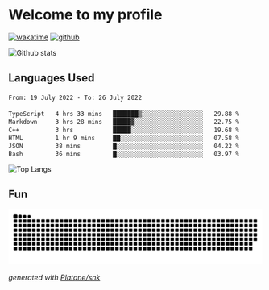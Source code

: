 # Welcome to my profile

[![wakatime](https://wakatime.com/badge/user/82c377cd-a54c-404c-b7df-177b313ca539.svg)](https://wakatime.com/@82c377cd-a54c-404c-b7df-177b313ca539)
[![github](https://img.shields.io/github/followers/xinthose?logo=github&style=plastic)](https://github.com/alanhamlett?tab=followers)

![Github stats](https://github-readme-stats.vercel.app/api?username=xinthose&show_icons=true&theme=radical&count_private=true)

## Languages Used

<!--START_SECTION:waka-->

```text
From: 19 July 2022 - To: 26 July 2022

TypeScript   4 hrs 33 mins   ███████▒░░░░░░░░░░░░░░░░░   29.88 %
Markdown     3 hrs 28 mins   █████▓░░░░░░░░░░░░░░░░░░░   22.75 %
C++          3 hrs           █████░░░░░░░░░░░░░░░░░░░░   19.68 %
HTML         1 hr 9 mins     ██░░░░░░░░░░░░░░░░░░░░░░░   07.58 %
JSON         38 mins         █░░░░░░░░░░░░░░░░░░░░░░░░   04.22 %
Bash         36 mins         █░░░░░░░░░░░░░░░░░░░░░░░░   03.97 %
```

<!--END_SECTION:waka-->

![Top Langs](https://github-readme-stats.vercel.app/api/top-langs/?username=xinthose)

## Fun
![github contribution grid snake animation](https://raw.githubusercontent.com/xinthose/xinthose/output/github-contribution-grid-snake.svg)

_generated with [Platane/snk](https://github.com/Platane/snk)_
